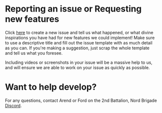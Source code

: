 # Reporting an issue or Requesting new features

Click [here](https://github.com/Saborknight/2bnb-essentials/issues/new) to create a new issue and tell us what happened, or what divine inspirations you have had for new features we could implement! Make sure to use a descriptive title and fill out the issue template with as much detail as you can. If you're making a suggestion, just scrap the whole template and tell us what you foresee.

Including videos or screenshots in your issue will be a massive help to us, and will ensure we are able to work on your issue as quickly as possible.

# Want to help develop?

For any questions, contact Arend or Ford on the 2nd Battalion, Nord Brigade [Discord](https://discord.gg/DRaWNyf).
